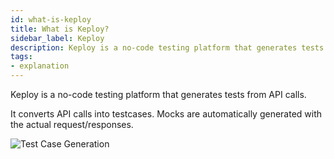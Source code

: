 ```yaml
---
id: what-is-keploy
title: What is Keploy?
sidebar_label: Keploy
description: Keploy is a no-code testing platform that generates tests from API calls.
tags:
- explanation
---
```


Keploy is a no-code testing platform that generates tests from API calls.

It converts API calls into testcases. Mocks are automatically generated with the actual request/responses.

![Test Case Generation](/img/record-testcase.gif)